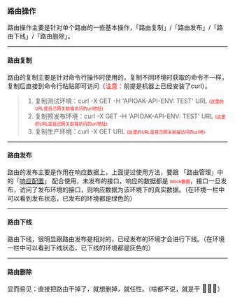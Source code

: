 ### 路由操作

路由操作主要是针对单个路由的一些基本操作，「路由复制」/「路由发布」/「路由下线」/「路由删除」。

---

#### 路由复制

路由的复制主要是针对命令行操作时使用的，复制不同环境时获取的命令不一样，复制后直接到命令行粘贴即可访问（<font color="red">注意：</font>前提是机器上已经安装了curl）。
> 1. 复制测试环境：curl -X GET -H 'APIOAK-API-ENV: TEST' URL <font size=1 color="red">(这里的URL是自己网关前端访问的url地址)</font>
> 2. 复制预发布环境：curl -X GET -H 'APIOAK-API-ENV: TEST' URL <font size=1 color="red">(这里的URL是自己网关前端访问的url地址)</font>
> 3. 复制生产环境：curl -X GET URL <font size=1 color="red">(这里的URL是自己网关前端访问的url地)</font>

---

#### 路由发布

路由的发布主要是作用在响应数据上，上面提过使用方法，要跟 「路由管理」中的「[响应配置](../route-manage/router-response.md)」 配合使用，未发布的接口，响应的数据都是 <font size=1 color="red">Mock数据</font>，接口一旦发布，访问了发布环境的接口，则响应数据为该环境下的真实数据。（在环境一栏中可以看到发布状态，已发布的环境都是绿色的）

---

#### 路由下线

路由下线，很明显跟路由发布是相对的，已经发布的环境才会进行下线。（在环境一栏中可以看到下线状态，已下线的环境都是灰色的）

----

#### 路由删除

显而易见：直接把路由干掉了，就想删掉，就任性。（啥都不说，就是干 <font size=4>**😬😬😬**</font>）
